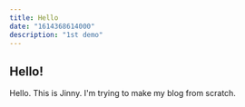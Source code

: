 ```yaml
---
title: Hello
date: "1614368614000"
description: "1st demo"
---
```


## Hello!

Hello. This is Jinny. I'm trying to make my blog from scratch.
